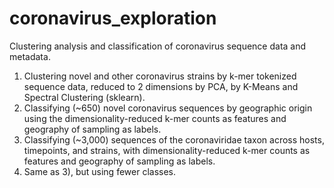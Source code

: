 # coronavirus_exploration
Clustering analysis and classification of coronavirus sequence data and metadata.

1) Clustering novel and other coronavirus strains by k-mer tokenized sequence data, reduced to 2 dimensions by PCA, by K-Means and Spectral Clustering (sklearn).
2) Classifying (~650) novel coronavirus sequences by geographic origin using the dimensionality-reduced k-mer counts as features and geography of sampling as labels.
3) Classifying (~3,000) sequences of the coronaviridae taxon across hosts, timepoints, and strains, with dimensionality-reduced k-mer counts as features and geography of sampling as labels.
4) Same as 3), but using fewer classes.
